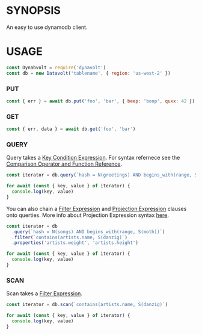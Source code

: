 # SYNOPSIS
An easy to use dynamodb client.

# USAGE

```js
const Dynabvolt = require('dynavolt')
const db = new Datavolt('tablename', { region: 'us-west-2' })
```

### PUT

```js
const { err } = await db.put('foo', 'bar', { beep: 'boop', quxx: 42 })
```

### GET

```js
const { err, data } = await db.get('foo', 'bar')
```

### QUERY
Query takes a [Key Condition Expression][0]. For syntax refernece see the
[Comparison Operator and Function Reference][1].

```js
const iterator = db.query(`hash = N(greetings) AND begins_with(range, S(hell))`)

for await (const { key, value } of iterator) {
  console.log(key, value)
}
```

You can also chain a [Filter Expression][2] and [Projection Expression][3]
clauses onto querties. More info about Projection Expression syntax [here][4].

```js
const iterator = db
  .query(`hash = N(songs) AND begins_with(range, S(moth))`)
  .filter(`contains(artists.name, S(danzig)`)
  .properties('artists.weight', 'artists.height')

for await (const { key, value } of iterator) {
  console.log(key, value)
}
```

### SCAN
Scan takes a [Filter Expression][2].

```js
const iterator = db.scan(`contains(artists.name, S(danzig)`)

for await (const { key, value } of iterator) {
  console.log(key, value)
}
```



[0]:https://docs.aws.amazon.com/amazondynamodb/latest/developerguide/Query.html#Query.KeyConditionExpressions
[1]:https://docs.aws.amazon.com/amazondynamodb/latest/developerguide/Expressions.OperatorsAndFunctions.html
[2]:https://docs.aws.amazon.com/amazondynamodb/latest/developerguide/Scan.html#Scan.FilterExpression
[3]:https://docs.aws.amazon.com/amazondynamodb/latest/developerguide/Expressions.ProjectionExpressions.html
[4]:https://docs.aws.amazon.com/amazondynamodb/latest/developerguide/Expressions.Attributes.html
